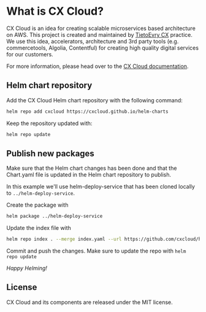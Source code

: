 # What is CX Cloud?

CX Cloud is an idea for creating scalable microservices based architecture on AWS. This project is created and maintained by [TietoEvry CX](https://www.tietoevry.com/en/services/digital-experience/customer-experience/) practice. We use this idea, accelerators, architecture and 3rd party tools \(e.g. commercetools, Algolia, Contentful\) for creating high quality digital services for our customers.

For more information, please head over to the [CX Cloud documentation](https://docs.cxcloud.com/).

## Helm chart repository

Add the CX Cloud Helm chart repository with the following command:

```bash
helm repo add cxcloud https://cxcloud.github.io/helm-charts
```

Keep the repository updated with:

```bash
helm repo update
```

## Publish new packages

Make sure that the Helm chart changes has been done and that the Chart.yaml file is updated in the Helm chart repository to publish.

In this example we'll use helm-deploy-service that has been cloned locally to `../helm-deploy-service`.

Create the package with

```bash
helm package ../helm-deploy-service
```

Update the index file with

```bash
helm repo index . --merge index.yaml --url https://github.com/cxcloud/helm-charts/raw/master
```

Commit and push the changes. Make sure to update the repo with `helm repo update`

*Happy Helming!*

## License

CX Cloud and its components are released under the MIT license.
